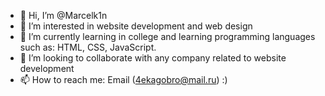 - 👋 Hi, I’m @Marcelk1n
- 👀 I’m interested in website development and web design
- 🌱 I’m currently learning in college and learning programming languages such as: HTML, CSS, JavaScript.
- 💞️ I’m looking to collaborate with any company related to website development
- 📫 How to reach me: Email (4ekagobro@mail.ru) :)

<!---
Marcelk1n/Marcelk1n is a ✨ special ✨ repository because its `README.md` (this file) appears on your GitHub profile.
You can click the Preview link to take a look at your changes.
--->
